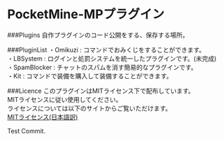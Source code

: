 PocketMine-MPプラグイン
===

###Plugins
自作プラグインのコード公開をする、保存する場所。

###PluginList
・Omikuzi     : コマンドでおみくじをすることができます。<br/>
・LBSystem    : ログインと処罰システムを統一したプラグインです。(未完成)<br/>
・SpamBlocker : チャットのスパムを消す簡易的なプラグインです。<br/>
・Kit         : コマンドで装備を購入して装備することができます。

###Licence
このプラグインはMITライセンス下で配布しています。<br/>
MITライセンスに従い使用してください。<br/>
ライセンスについては以下のサイトからご覧いただけます。<br/>
[MITライセンス(日本語訳)](http://sourceforge.jp/projects/opensource/wiki/licenses%2FMIT_license)

Test Commit.
